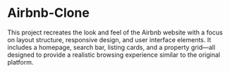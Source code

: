 # Airbnb-Clone
This project recreates the look and feel of the Airbnb website with a focus on layout structure, responsive design, and user interface elements. It includes a homepage, search bar, listing cards, and a property grid—all designed to provide a realistic browsing experience similar to the original platform.

